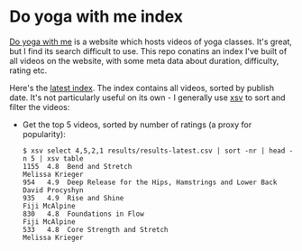 # Do yoga with me index

[Do yoga with me] is a website which hosts videos of yoga classes. It's great, but I find its search difficult to use. This repo conatins an index I've built of all videos on the website, with some meta data about duration, difficulty, rating etc.

Here's the [latest index]. The index contains all videos, sorted by publish date. It's not particularly useful on its own - I generally use [xsv] to sort and filter the videos:

- Get the top 5 videos, sorted by number of ratings (a proxy for popularity):

  ```
  $ xsv select 4,5,2,1 results/results-latest.csv | sort -nr | head -n 5 | xsv table
  1155  4.8  Bend and Stretch                                      Melissa Krieger
  954   4.9  Deep Release for the Hips, Hamstrings and Lower Back  David Procyshyn
  935   4.9  Rise and Shine                                        Fiji McAlpine
  830   4.8  Foundations in Flow                                   Fiji McAlpine
  533   4.8  Core Strength and Stretch                             Melissa Krieger
  ```

[Do yoga with me]: https://www.doyogawithme.com/
[latest index]: /results/results-latest.csv
[xsv]: https://github.com/BurntSushi/xsv
